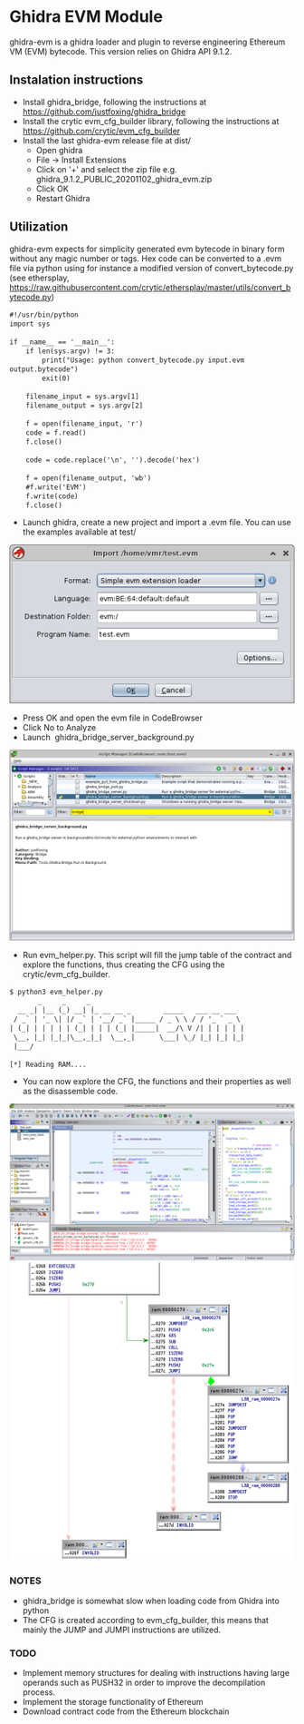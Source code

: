 
# Ghidra EVM Module

ghidra-evm is a ghidra loader and plugin to reverse engineering Ethereum VM
(EVM) bytecode. This version relies on Ghidra API 9.1.2.

## Instalation instructions

- Install ghidra_bridge, following the instructions at https://github.com/justfoxing/ghidra_bridge
- Install the crytic evm_cfg_builder library, following the instructions at https://github.com/crytic/evm_cfg_builder
- Install the last ghidra-evm release file at dist/
	- Open ghidra
	- File -> Install Extensions
	- Click on '+' and select the zip file e.g. ghidra_9.1.2_PUBLIC_20201102_ghidra_evm.zip
	- Click OK 
	- Restart Ghidra

## Utilization

ghidra-evm expects for simplicity generated evm bytecode in binary 
form without any magic number or tags. Hex code can be converted 
to a .evm file via python using for instance a modified version of
convert_bytecode.py (see ethersplay, https://raw.githubusercontent.com/crytic/ethersplay/master/utils/convert_bytecode.py)

```
#!/usr/bin/python
import sys

if __name__ == '__main__':
    if len(sys.argv) != 3:
        print("Usage: python convert_bytecode.py input.evm output.bytecode")
        exit(0)

    filename_input = sys.argv[1]
    filename_output = sys.argv[2]

    f = open(filename_input, 'r')
    code = f.read()
    f.close()

    code = code.replace('\n', '').decode('hex')

    f = open(filename_output, 'wb')
    #f.write('EVM')
    f.write(code)
    f.close()
```

- Launch ghidra, create a new project and import a .evm file. You can use the examples available at test/

![main](media/1.png)

- Press OK and open the evm file in CodeBrowser
- Click No to Analyze
- Launch  ghidra_bridge_server_background.py

![script](media/2.png)

- Run evm_helper.py. This script will fill the jump table of the contract and explore the functions, thus creating the CFG using the
  crytic/evm_cfg_builder.

```
$ python3 evm_helper.py 
       _     _     _                                      
  __ _| |__ (_) __| |_ __ __ _        _____   ___ __ ___  
 / _` | '_ \| |/ _` | '__/ _` |_____ / _ \ \ / / '_ ` _ \ 
| (_| | | | | | (_| | | | (_| |_____|  __/\ V /| | | | | |
 \__, |_| |_|_|\__,_|_|  \__,_|      \___| \_/ |_| |_| |_|
 |___/                                                    

[*] Reading RAM....
```

- You can now explore the CFG, the functions and their properties as well as the disassemble code.

![demo1](media/main1.png)
![demo2](media/main2.png)

### NOTES

- ghidra_bridge is somewhat slow when loading code from Ghidra into python
- The CFG is created according to evm_cfg_builder, this means that mainly
the JUMP and JUMPI instructions are utilized.

### TODO

- Implement memory structures for dealing with instructions having
large operands such as PUSH32 in order to improve the decompilation
process.
- Implement the storage functionality of Ethereum
- Download contract code from the Ethereum blockchain





 


